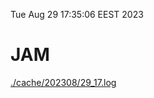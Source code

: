 Tue Aug 29 17:35:06 EEST 2023
# JAM
<a href='./cache/202308/29_17.log'>./cache/202308/29_17.log</a>
